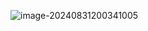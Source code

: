 ![image-20240831200341005](https://forest-pic.oss-cn-beijing.aliyuncs.com/image-20240831200341005.png)
